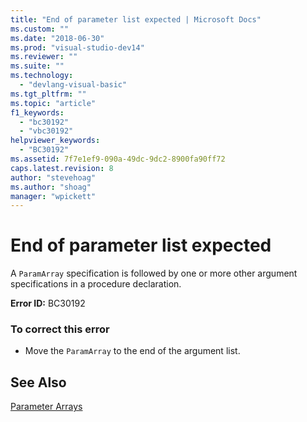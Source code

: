 ```yaml
---
title: "End of parameter list expected | Microsoft Docs"
ms.custom: ""
ms.date: "2018-06-30"
ms.prod: "visual-studio-dev14"
ms.reviewer: ""
ms.suite: ""
ms.technology: 
  - "devlang-visual-basic"
ms.tgt_pltfrm: ""
ms.topic: "article"
f1_keywords: 
  - "bc30192"
  - "vbc30192"
helpviewer_keywords: 
  - "BC30192"
ms.assetid: 7f7e1ef9-090a-49dc-9dc2-8900fa90ff72
caps.latest.revision: 8
author: "stevehoag"
ms.author: "shoag"
manager: "wpickett"
---
```

# End of parameter list expected
A `ParamArray` specification is followed by one or more other argument specifications in a procedure declaration.  
  
 **Error ID:** BC30192  
  
### To correct this error  
  
-   Move the `ParamArray` to the end of the argument list.  
  
## See Also  
 [Parameter Arrays](../Topic/Parameter%20Arrays%20\(Visual%20Basic\).md)